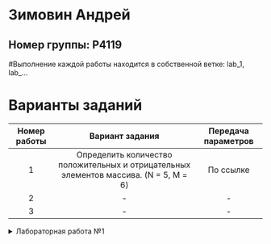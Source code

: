 # Зимовин Андрей
## Номер группы: Р4119

#Выполнение каждой работы находится в собственной ветке: lab_1, lab_...

# Варианты заданий
| Номер работы | Вариант задания | Передача параметров |
| :---: | :---: | :---: |
| 1 | Определить количество положительных и отрицательных элементов массива. (N = 5, M = 6) | По ссылке |
| 2 | - | - |
| 3 | - | - |

<details>

<summary>Лабораторная работа №1</summary>

### Результат выполнения
* main.S - Программа на RISC-V ASM
* main.c - Программа на Си
* main.dump - дамп-файл программы на Си

### Сборка 
Сборка примера на Си в полностью настроенном окружении выполняется с использованием GNU Make. Для этого, находясь в каталоге с Makefile необходимо выполнить команду:
```python
   ./make
```

</details>
